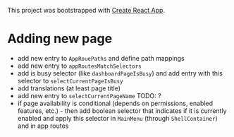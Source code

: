 This project was bootstrapped with [Create React App](https://github.com/facebookincubator/create-react-app).

# Adding new page

- add new entry to `AppRouePaths` and define path mappings
- add new entry to `appRoutesMatchSelectors`
- add is busy selector (like `dashboardPageIsBusy`) and add entry with this selector to `selectCurrentPageIsBusy`
- add translations (at least page title)
- add new entry to `selectCurrentPageName` TODO: ?
- if page availability is conditional (depends on permissions, enabled features, etc.) - then add boolean selector that indicates if it is currently enabled and apply this selector in `MainMenu` (through `ShellContainer`) and in app routes
